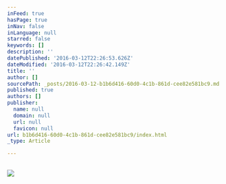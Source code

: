 ```yaml
---
inFeed: true
hasPage: true
inNav: false
inLanguage: null
starred: false
keywords: []
description: ''
datePublished: '2016-03-12T22:26:53.626Z'
dateModified: '2016-03-12T22:26:42.149Z'
title: ''
author: []
sourcePath: _posts/2016-03-12-b1b6d416-60d0-4c1b-861d-cee82e581bc9.md
published: true
authors: []
publisher:
  name: null
  domain: null
  url: null
  favicon: null
url: b1b6d416-60d0-4c1b-861d-cee82e581bc9/index.html
_type: Article

---
```

## ![](https://the-grid-user-content.s3-us-west-2.amazonaws.com/592e7886-8b16-47e4-9407-e66a7745ccb6.jpg)
